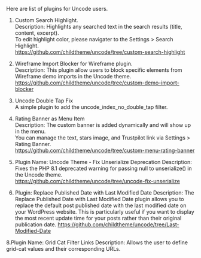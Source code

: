 Here are list of plugins for Uncode users.

1. Custom Search Highlight.</br>
Description: Highlights any searched text in the search results (title, content, excerpt). <br>
To edit highlight color, please navigater to the Settings > Search Highlight.<br>
https://github.com/childtheme/uncode/tree/custom-search-highlight

2. Wireframe Import Blocker for Wireframe plugin.</br>
Description: This plugin allow users to block specific elements from Wireframe demo imports in the Uncode theme.<br>
https://github.com/childtheme/uncode/tree/custom-demo-import-blocker

3. Uncode Double Tap Fix</br>
A simple plugin to add the uncode_index_no_double_tap filter.

4. Rating Banner as Menu Item</br>
Description: The custom banner is added dynamically and will show up in the menu. <br>
You can manage the text, stars image, and Trustpilot link via Settings > Rating Banner.<br>
https://github.com/childtheme/uncode/tree/custom-menu-rating-banner

5.    Plugin Name: Uncode Theme - Fix Unserialize Deprecation
Description: Fixes the PHP 8.1 deprecated warning for passing null to unserialize() in the Uncode theme.<br>
https://github.com/childtheme/uncode/tree/uncode-fix-unserialize

6. Plugin: Replace Published Date with Last Modified Date Description: The Replace Published Date with Last Modified Date plugin allows you to replace the default post published date with the last modified date on your WordPress website. This is particularly useful if you want to display the most recent update time for your posts rather than their original publication date.
https://github.com/childtheme/uncode/tree/Last-Modified-Date

8.Plugin Name: Grid Cat Filter Links
Description: Allows the user to define grid-cat values and their corresponding URLs.
   
